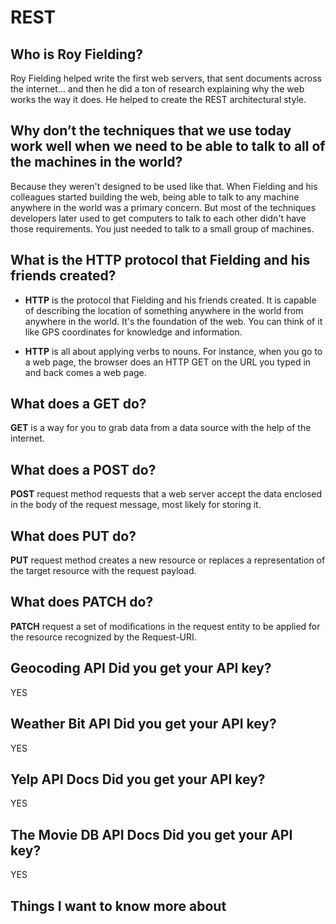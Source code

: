 # REST

## Who is Roy Fielding?

Roy Fielding helped write the first web servers, that sent documents across the internet… and then he did a ton of research explaining why the web works the way it does. He helped to create the REST architectural style.

## Why don’t the techniques that we use today work well when we need to be able to talk to all of the machines in the world?

Because they weren't designed to be used like that. When Fielding and his colleagues started building the web, being able to talk to any machine anywhere in the world was a primary concern. But most of the techniques developers later used to get computers to talk to each other didn't have those requirements. You just needed to talk to a small group of machines.

## What is the HTTP protocol that Fielding and his friends created?

- **HTTP** is the protocol that Fielding and his friends created. It is capable of describing the location of something anywhere in the world from anywhere in the world. It's the foundation of the web. You can think of it like GPS coordinates for knowledge and information.

- **HTTP** is all about applying verbs to nouns. For instance, when you go to a web page, the browser does an HTTP GET on the URL you typed in and back comes a web page.

## What does a GET do?

**GET** is a way for you to grab data from a data source with the help of the internet.

## What does a POST do?

**POST** request method requests that a web server accept the data enclosed in the body of the request message, most likely for storing it.

## What does PUT do?

**PUT** request method creates a new resource or replaces a representation of the target resource with the request payload.

## What does PATCH do?

**PATCH** request a set of modifications in the request entity to be applied for the resource recognized by the Request-URI.

## **Geocoding API** Did you get your API key?

YES

## **Weather Bit API** Did you get your API key?

YES

## **Yelp API Docs** Did you get your API key?

YES

## **The Movie DB API Docs** Did you get your API key?

YES

## Things I want to know more about
